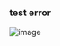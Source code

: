 ### test error

![image](https://user-images.githubusercontent.com/50866675/233821258-86ac432a-6cf2-4de6-8cbd-9441bb5643e1.png)


